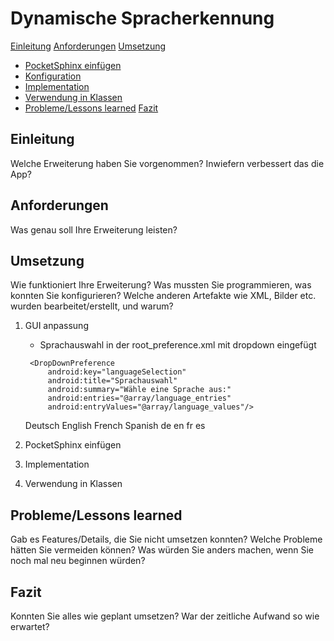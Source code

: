 # Dynamische Spracherkennung

[Einleitung](#einleitung)
[Anforderungen](#anforderungen)
[Umsetzung](#umsetzung)
  - [PocketSphinx einfügen](#pocketSphinx_einfügen)
  - [Konfiguration](#konfiguration)
  - [Implementation](#implementation)
  - [Verwendung in Klassen](#verwendung_in_Klassen)
  - []()
[Probleme/Lessons learned](#probleme/Lessons_learned)
[Fazit](#fazit)

## Einleitung
Welche Erweiterung haben Sie vorgenommen? Inwiefern verbessert das die App?
	
## Anforderungen
Was genau soll Ihre Erweiterung leisten?
	
## Umsetzung
Wie funktioniert Ihre Erweiterung? Was mussten Sie programmieren, was konnten Sie konfigurieren? Welche anderen Artefakte wie XML, Bilder etc. wurden bearbeitet/erstellt, und warum?

1. GUI anpassung
   - Sprachauswahl in der root_preference.xml mit dropdown eingefügt
  
   <PreferenceCategory app:title="SPRACHE">

        <DropDownPreference
            android:key="languageSelection"
            android:title="Sprachauswahl"
            android:summary="Wähle eine Sprache aus:"
            android:entries="@array/language_entries"
            android:entryValues="@array/language_values"/>
    </PreferenceCategory>
  
    <string-array name="language_entries">
        <item>Deutsch</item>
        <item>English</item>
        <item>French</item>
        <item>Spanish</item>
    </string-array>

    <string-array name="language_values">
        <item>de</item>
        <item>en</item>
        <item>fr</item>
        <item>es</item>
    </string-array>

2. PocketSphinx einfügen

3. Implementation

4. Verwendung in Klassen
	
## Probleme/Lessons learned
Gab es Features/Details, die Sie nicht umsetzen konnten? Welche Probleme hätten Sie vermeiden können? Was würden Sie anders machen, wenn Sie noch mal neu beginnen würden?
	
## Fazit
Konnten Sie alles wie geplant umsetzen? War der zeitliche Aufwand so wie erwartet? 
